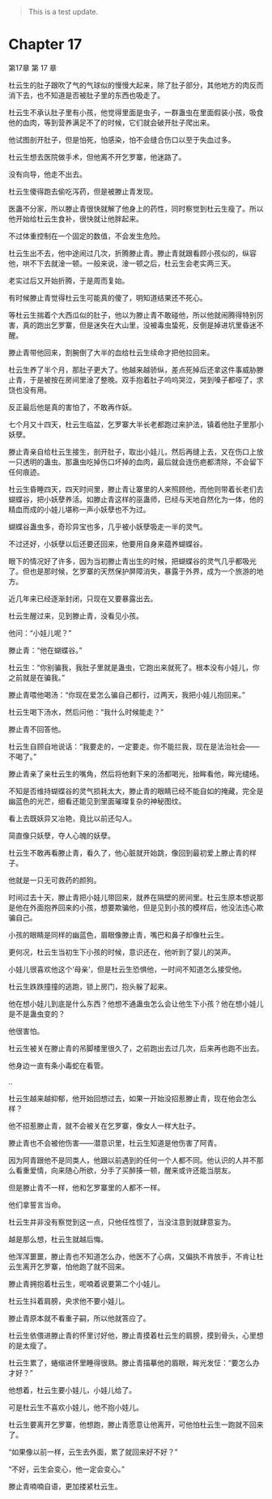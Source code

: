 > This is a test update.
# Chapter 17

第17章 第 17 章

杜云生的肚子跟吹了气的气球似的慢慢大起来，除了肚子部分，其他地方的肉反而消下去，也不知道是否被肚子里的东西也吸走了。

杜云生不承认肚子里有小孩，他觉得里面是虫子，一群蛊虫在里面假装小孩，吸食他的血肉，等到营养满足不了的时候，它们就会破开肚子爬出来。

他试图剖开肚子，但是怕死，怕感染，怕不会缝合伤口以至于失血过多。

杜云生想去医院做手术，但他离不开乞罗寨，他迷路了。

没有向导，他走不出去。

杜云生傻得跑去偷吃泻药，但是被滕止青发现。

医蛊不分家，所以滕止青很快就解了他身上的药性，同时察觉到杜云生瘦了。所以他开始给杜云生食补，很快就让他胖起来。

不过体重控制在一个固定的数值，不会发生危险。

杜云生出不去，他中途闹过几次，折腾滕止青。滕止青就跟看顾小孩似的，纵容他，哄不下去就淦一顿。一般来说，淦一顿之后，杜云生会老实两三天。

老实过后又开始折腾，于是周而复始。

有时候滕止青觉得杜云生可能真的傻了，明知道结果还不死心。

等杜云生揣着个大西瓜似的肚子，他以为滕止青不敢碰他，所以他就闹腾得特别厉害，真的跑出乞罗寨，但是迷失在大山里，没被毒虫蛰死，反倒是掉进坑里昏迷不醒。

滕止青带他回来，割腕倒了大半的血给杜云生续命才把他拉回来。

杜云生养了半个月，那肚子更大了。他越来越骄纵，差点死掉后还拿这件事威胁滕止青，于是被按在房间里淦了整晚。双手抱着肚子呜呜哭泣，哭到嗓子都哑了，求饶也没有用。

反正最后他是真的害怕了，不敢再作妖。

七个月又十四天，杜云生临盆，乞罗寨大半长老都跑过来护法，镇着他肚子里那小妖孽。

滕止青亲自给杜云生接生，剖开肚子，取出小娃儿，然后再缝上去，又在伤口上放一只透明的蛊虫。那蛊虫吃掉伤口坏掉的血肉，最后就会连伤疤都清除，不会留下任何痕迹。

杜云生昏睡四天，四天时间里，滕止青让寨里的人来照顾他，而他则带着长老们去蝴蝶谷，把小妖孽养活。如滕止青这样的巫蛊师，已经与天地自然化为一体，他的精血而成的小娃儿堪称一声小妖孽也不为过。

蝴蝶谷蛊虫多，奇珍异宝也多，几乎被小妖孽吸走一半的灵气。

不过还好，小妖孽以后还要还回来，他要用自身来蕴养蝴蝶谷。

眼下的情况好了许多，因为当初滕止青出生的时候，把蝴蝶谷的灵气几乎都吸光了。但也是那时候，乞罗寨的天然保护屏障消失，暴露于外界，成为一个旅游的地方。

近几年来已经逐渐封闭，只现在又要暴露出去。

杜云生醒过来，见到滕止青，没看见小孩。

他问：“小娃儿呢？”

滕止青：“他在蝴蝶谷。”

杜云生：“你别骗我，我肚子里就是蛊虫，它跑出来就死了。根本没有小娃儿，你之前就是在骗我。”

滕止青喂他喝汤：“你现在爱怎么骗自己都行，过两天，我把小娃儿抱回来。”

杜云生喝下汤水，然后问他：“我什么时候能走？”

滕止青不回答他。

杜云生自顾自地说话：“我要走的，一定要走。你不能拦我，现在是法治社会——不喝了。”

滕止青亲了亲杜云生的嘴角，然后将他剩下来的汤都喝光，抬眸看他，眸光缱绻。

不知是否维持蝴蝶谷的灵气损耗太大，滕止青的眼睛已经不能自如的掩藏，完全是幽蓝色的光芒，细看还能见到里面璀璨复杂的神秘图纹。

看上去既妖异又冶艳，竟比以前还勾人。

简直像只妖孽，夺人心魄的妖孽。

杜云生不敢再看滕止青，看久了，他心脏就开始跳，像回到最初爱上滕止青的样子。

他就是一只无可救药的颜狗。

时间过去十天，滕止青把小娃儿带回来，就养在隔壁的房间里。杜云生原本想说那是他在外面抱养回来的小孩，想要欺骗他，但是见到小孩的模样后，他没法违心欺骗自己。

小孩的眼睛是同样的幽蓝色，眉眼像滕止青，嘴巴和鼻子却像杜云生。

更何况，杜云生当初生下小孩的时候，意识还在，他听到了婴儿的哭声。

小娃儿很喜欢他这个‘母亲’，但是杜云生恐惧他，一时间不知道怎么接受他。

杜云生跌跌撞撞的逃跑，锁上房门，抱头躲了起来。

他在想小娃儿到底是什么东西？他想不通蛊虫怎么会让他生下小孩？他在想小娃儿是不是蛊虫变的？

他很害怕。

杜云生被关在滕止青的吊脚楼里很久了，之前跑出去过几次，后来再也跑不出去。

他身边一直有条小毒蛇在看管。

..

杜云生越来越抑郁，他开始回想过去，如果一开始没招惹滕止青，现在他会怎么样？

他不招惹滕止青，就不会被关在乞罗寨，像女人一样大肚子。

滕止青也不会被他伤害——潜意识里，杜云生知道是他伤害了阿青。

因为阿青跟他不是同类人，他跟以前遇到的任何一个人都不同。他认识的人并不那么看重爱情，向来随心所欲，分手了买醉揍一顿，醒来或许还能当朋友。

但是滕止青不一样，他和乞罗寨里的人都不一样。

他们拿誓言当命。

杜云生并非没有察觉到这一点，只他任性惯了，当没注意到就肆意妄为。

越是那么想，杜云生就越后悔。

他浑浑噩噩，滕止青也不知道怎么办，他医不了心病，又偏执不肯放手，不肯让杜云生离开乞罗寨，怕他跑了就不回来。

滕止青拥抱着杜云生，呢喃着说要第二个小娃儿。

杜云生抖着肩膀，央求他不要小娃儿。

滕止青原本就不看重子嗣，所以他就答应了。

杜云生依偎进滕止青的怀里讨好他，滕止青摸着杜云生的肩膀，摸到骨头，心里想的是太瘦了。

杜云生累了，蜷缩进怀里睡得很熟。滕止青描摹他的眉眼，眸光发怔：“要怎么办才好？”

他想着，杜云生要小娃儿，小娃儿给了。

可是杜云生不喜欢小娃儿，他不抱小娃儿。

杜云生要离开乞罗寨，他想跑，滕止青愿意让他离开，可他怕杜云生一跑就不回来了。

“如果像以前一样，云生去外面，累了就回来好不好？”

“不好，云生会变心，他一定会变心。”

滕止青喃喃自语，更加搂紧杜云生。

